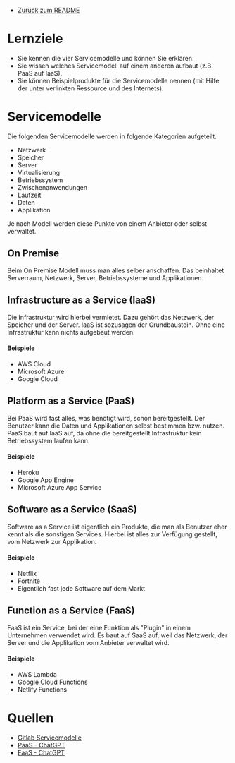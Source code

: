 
- [Zurück zum README](01_Module/08_M346_Cloud/README.md)

# Lernziele 
- Sie kennen die vier Servicemodelle und können Sie erklären.
- Sie wissen welches Servicemodell auf einem anderen aufbaut (z.B. PaaS auf IaaS).
- Sie können Beispielprodukte für die Servicemodelle nennen (mit Hilfe der unter verlinkten Ressource und des Internets).

# Servicemodelle

Die folgenden Servicemodelle werden in folgende Kategorien aufgeteilt. 

- Netzwerk
- Speicher
- Server
- Virtualisierung
- Betriebssystem
- Zwischenanwendungen
- Laufzeit
- Daten
- Applikation

Je nach Modell werden diese Punkte von einem Anbieter oder selbst verwaltet. 

## On Premise
Beim On Premise Modell muss man alles selber anschaffen. Das beinhaltet Serverraum, Netzwerk, Server, Betriebssysteme und Applikationen. 

## Infrastructure as a Service (IaaS)
Die Infrastruktur wird hierbei vermietet. Dazu gehört das Netzwerk, der Speicher und der Server. IaaS ist sozusagen der Grundbaustein. Ohne eine Infrastruktur kann nichts aufgebaut werden. 

#### Beispiele
- AWS Cloud
- Microsoft Azure
- Google Cloud

## Platform as a Service (PaaS)
Bei PaaS wird fast alles, was benötigt wird, schon bereitgestellt. Der Benutzer kann die Daten und Applikationen selbst bestimmen bzw. nutzen. PaaS baut auf IaaS auf, da ohne die bereitgestellt Infrastruktur kein Betriebssystem laufen kann. 

#### Beispiele
- Heroku
- Google App Engine
- Microsoft Azure App Service

## Software as a Service (SaaS)
Software as a Service ist eigentlich ein Produkte, die man als Benutzer eher kennt als die sonstigen Services. Hierbei ist alles zur Verfügung gestellt, vom Netzwerk zur Applikation. 

#### Beispiele
- Netflix 
- Fortnite
- Eigentlich fast jede Software auf dem Markt

## Function as a Service (FaaS)
FaaS ist ein Service, bei der eine Funktion als "Plugin" in einem Unternehmen verwendet wird. Es baut auf SaaS auf, weil das Netzwerk, der Server und die Applikation vom Anbieter verwaltet wird. 

#### Beispiele 
- AWS Lambda 
- Google Cloud Functions
- Netlify Functions

# Quellen 
- [Gitlab Servicemodelle](https://gitlab.com/ser-cal/m346/-/blob/main/KN00/x_res/Servicemodelle.md) 
- [PaaS - ChatGPT](https://chatgpt.com/share/6befa201-a3aa-4228-83d9-7ae40dda4ed0) 
- [FaaS - ChatGPT](https://chatgpt.com/share/328d6ada-567a-4a50-a526-c4299bb18954) 